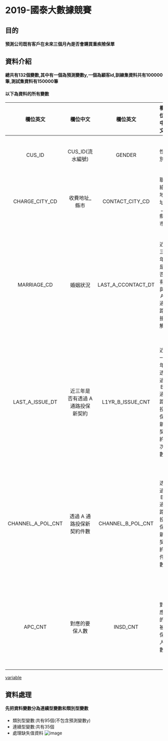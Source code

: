 # 2019-國泰大數據競賽
## 目的
#### 預測公司既有客戶在未來三個月內是否會購買重疾險保單
## 資料介紹
#### 總共有132個變數,其中有一個為預測變數y,一個為顧客id,訓練集資料共有100000筆,測試集資料有150000筆
#### 以下為資料的所有變數
|欄位英文|欄位中文|欄位英文|欄位中文|欄位英文|欄位中文|
| :---------: | :--------: | :------------:  | :-------------: | :----------:  | :----------: |
| CUS_ID | CUS_ID(流水編號) |GENDER| 性別  |AGE| 年齡(年)(級距) |
|CHARGE_CITY_CD|收費地址_縣市|CONTACT_CITY_CD |聯絡地址_縣市 |EDUCATION_CD |教育程度/學歷 |
|MARRIAGE_CD |婚姻狀況 |LAST_A_CCONTACT_DT | 近三年是否有與 A 通路接觸 |L1YR_A_ISSUE_CNT|近一年透過 A 通路投保新契約次數|
|LAST_A_ISSUE_DT |近三年是否有透過 A 通路投保新契約 |L1YR_B_ISSUE_CNT |近一年透過 B 通路投保新契約次數 |LAST_B_ISSUE_DT |近三年是否有透過 B 通路投保新契約 |
|CHANNEL_A_POL_CNT|透過 A 通路投保新契約件數 |CHANNEL_B_POL_CNT |透過 B 通路投保新契約件數 |OCCUPATION_CLASS_CD |客戶職業類別(各類別)對核保風險程度 |
|APC_CNT |對應的要保人數 |INSD_CNT |對應的被保人數 |APC_1ST_AGE|首次擔任要保人年齡(級距) |
[variable](https://github.com/Jiang-Wan-Rong/2019-/blob/master/variable/layout.pdf)
## 資料處理
#### 先把資料變數分為連續型變數和類別型變數

- 類別型變數:共有95個(不包含預測變數y)
- 連續型變數:共有35個
- 處理缺失值資料
![image](https://github.com/Jiang-Wan-Rong/2019-/blob/master/EDA/%E6%95%B8%E5%80%BC%E5%9E%8B%E8%AE%8A%E6%95%B8%E7%BC%BA%E5%A4%B1%E5%80%BC%E6%AF%94%E4%BE%8B%20(1).png)
